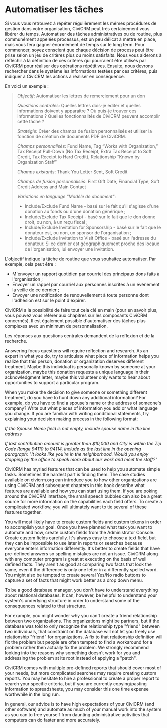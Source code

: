 Automatiser les tâches
======================

Si vous vous retrouvez à répéter régulièrement les mêmes procédures de gestion dans votre organisation, CiviCRM peut très certainement vous libérer du temps. Automatiser des tâches administratives ou de routine, plus communément appelées processus, est un peu délicat à mettre en place, mais vous fera gagner énormément de temps sur le long term.
Pour commencer, soyez conscient que chaque décision de process peut être prise selon un jeu de critères plus ou moins satisfaits. Nous vous aiderons à réfléchir à la définition de ces critères qui pourraient être utilisés par CiviCRM pour réaliser des opérations répétitives. Ensuite, nous devrons rechercher dans le système les informations testées par ces critères, puis indiquer à CiviCRM les actions à réaliser en conséquence.

En voici un exemple :

> *Objectif*: Automatiser les lettres de remerciement pour un don
>
> *Questions centrales*: Quelles lettres dois-je éditer et quelles informations doivent y apparaitre ? Où puis-je trouver ces informations ? Quelles fonctionnalités de CiviCRM peuvent accomplir cette tâche ?
>
> *Stratégie*: Créer des champs de fusion personnalisés et utiliser la fonction de création de documents PDF de CiviCRM.
>
> *Champs personnalisés*: Fund Name, Tag “Works with Organization,” Tax Receipt Pull-Down (No Tax Receipt, Extra Tax Receipt to Soft Credit, Tax Receipt to Hard Credit), Relationship “Known by Organization Staff”
>
> *Champs existants*: Thank You Letter Sent, Soft Credit
>
> *Champs de fusion personnalisés*: First Gift Date, Financial Type, Soft Credit Address and Main Contact
>
> *Variations en language "Modèle de document"*:
>
> -   Include/Exclude Fund Name - basé sur le fait qu'il s'agisse d'une donation au fonds ou d'une donation générique ;
> -   Include/Exclude Tax Receipt - basé sur le fait que le don donne droit, ou non, à un reçu fiscal ;
> -   Include/Exclude Invitation for Sponsorship - basé sur le fait que le donateur est, ou non, un sponsor de l'organisation ;
> -   Include/Exclude Invitation to Visit Office - basé sur l'adresse du donateur. Si ce dernier est géographiquement proche des locaux de l'organisation, lui envoyer une invitation.

L'objectif indique la tâche de routine que vous souhaitez automatiser. Par exemple, cela peut être :

-   M'envoyer un rapport quotidien par courriel des principaux dons faits à l'organisation ;
-   Envoyer un rappel par courriel aux personnes inscrites à un événement la veille de ce dernier ;
-   Envoyer une notification de renouvellement à toute personne dont l'adhésion est sur le point d'expirer.

CiviCRM a la possibilité de faire tout cela clé en main (pour en savoir plus, vous pouvez vous référer aux chapitres sur les composants CiviCRM concernés). Il est également possible d'automatiser des tâches plus complexes avec un minimum de personnalisation.

Les réponses aux questions centrales demandent de la reflexion et de la recherche.

Answering focus questions will require reflection and research. As an
expert in what you do, try to articulate what piece of information helps
you realize that this person, donation or organization deserves
different treatment. Maybe this individual is personally known by
someone at your organization, maybe this donation requests a unique
language in their acknowledgment letter, maybe this volunteer only wants
to hear about opportunities to support a particular program.

When you make the decision to give someone or something different
treatment, do you have to hunt down any additional information? For
example, do you have to find a spouse's name or the address of someone's
company? Write out what pieces of information you add or what language
you change. If you are familiar with writing conditional statements,
try explaining your decision making process in the following format:

*If the Spouse Name field is not empty, include spouse name in the line
address*

*If last contribution amount is greater than $10,000 and City is within
the Zip Code Range 94110 to 94114, include as the last line in the
opening paragraph: "It looks like you're in the neighborhood. Would you
enjoy stopping by the office to speak more about our work and meet the
staff?"*

CiviCRM has myriad features that can be used to help you automate simple
tasks. Sometimes the hardest part is finding them. The case studies
available on civicrm.org can introduce you to how other organizations
are using CiviCRM and subsequent chapters in this book describe what
features are available and how you can start using them. If you are
poking around the CiviCRM interface, the small speech bubbles can also
be a great source for more information on the capabilities each field
offers. To create a complicated workflow, you will ultimately want to
tie several of these features together.

You will most likely have to create custom fields and custom tokens in
order to accomplish your goal. Once you have planned what task you want
to automate and how, create custom fields from the Administrator
Console. Create custom fields carefully. It's always easy to choose a
text field, but they can be impossible to use later in reports or
searches because everyone enters information differently. It's better to
create fields that have pre-defined answers so spelling mistakes are not
an issue. CiviCRM along with any computer program is great at executing
on the basis of well defined facts. They aren't as good at comparing two
facts that look the same, even if the difference is only one letter in a
differently spelled word. You might also be tempted to create several
Yes/No radio buttons to capture a set of facts that might work better as
a drop down menu.

To be a good database manager, you don't have to understand everything
about relational databases. It can, however, be helpful to understand
your system's underlying structure in order to understand some of the
consequences related to that structure.

For example, you might wonder why you can't create a friend relationship
between two organizations. The organizations might be partners, but if
the database was told to only recognize the relationship type "friend"
between two individuals, that constraint on the database will not let
you freely use relationship "friend" for organizations. A fix to that
relationship definition will fix the problem but people are often
tempted to find a workaround for a problem rather then actually fix the
problem. We strongly recommend looking into the reasons why something
doesn't work for you and addressing the problem at its root instead of
applying a "patch".

CiviCRM comes with multiple pre-defined reports that should cover most
of your needs, but more complicated searches may require creating custom
reports. You may hesitate to hire a professional to create a proper
report to search your specific criteria, but if you are currently
copying/pasting information to spreadsheets, you may consider this one
time expense worthwhile in the long run.

In general, our advice is to have high expectations of your CiviCRM (and
other software) and automate as much of your manual work into the system
as you can to free yourself from daunting administrative activities that
computers can do faster and more accurately.
